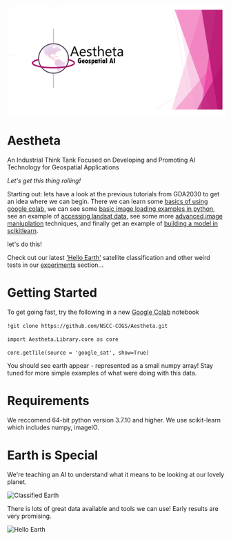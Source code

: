 ![Aestheta Logo](/Images/logo_1280x640.png)

# Aestheta
An Industrial Think Tank Focused on Developing and Promoting AI Technology for Geospatial Applications

<i>Let's get this thing rolling!</i>

Starting out: lets have a look at the previous tutorials from GDA2030 to get an idea where we can begin. There we can learn some [basics of using google colab](https://github.com/NSCC-COGS/GDAA2030/tree/master/tutorial1), we can see some [basic image loading examples in python](https://github.com/NSCC-COGS/GDAA2030/blob/master/tutorial1/kevinkmcguigan/GDAA2030_T1_kevinmc.ipynb), see an example of [accessing landsat data](https://github.com/NSCC-COGS/GDAA2030/blob/master/tutorial2/kevinkmcguigan/GDAA2030_T2_kevinmc_getLandsat.ipynb), see some more [advanced image maniuplation](https://github.com/NSCC-COGS/GDAA2030/blob/master/tutorial4/kevinkmcguigan/GDAA2030_T4_kevinmc.ipynb) techniques, and finally get an example of [building a model in scikitlearn](https://github.com/NSCC-COGS/GDAA2030/blob/master/tutorial5/kevinkmcguigan/GDAA2030_T5_kevinmc.ipynb).

let's do this!

Check out our latest ['Hello Earth'](/Experiments/Hello_Earth.ipynb) satellite classification and other weird tests in our [experiments](/Experiments) section... 

# Getting Started 

To get going fast, try the following in a new [Google Colab](https://colab.research.google.com/) notebook

```!git clone https://github.com/NSCC-COGS/Aestheta.git```

```import Aestheta.Library.core as core```

```core.getTile(source = 'google_sat', show=True)```

You should see earth appear - represented as a small numpy array! 
Stay tuned for more simple examples of what were doing with this data. 

# Requirements

We reccomend 64-bit python version 3.7.10 and higher. We use scikit-learn which includes numpy, imageIO. 

# Earth is Special
We're teaching an AI to understand what it means to be looking at our lovely planet. 

![Classified Earth](/Images/classified_earth.PNG)

There is lots of great data available and tools we can use! Early results are very promising. 

![Hello Earth](/Images/HelloEarth.png)
